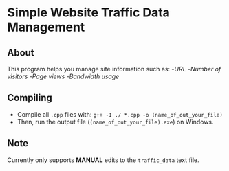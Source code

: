 # Simple Website Traffic Data Management

## About
This program helps you manage site information such as:
-*URL*
-*Number of visitors*
-*Page views*
-*Bandwidth usage*

## Compiling
- Compile all `.cpp` files with: `g++ -I ./ *.cpp -o (name_of_out_your_file)`
- Then, run the output file (`(name_of_out_your_file).exe`) on Windows.

## Note
Currently only supports **MANUAL** edits to the `traffic_data` text file.
